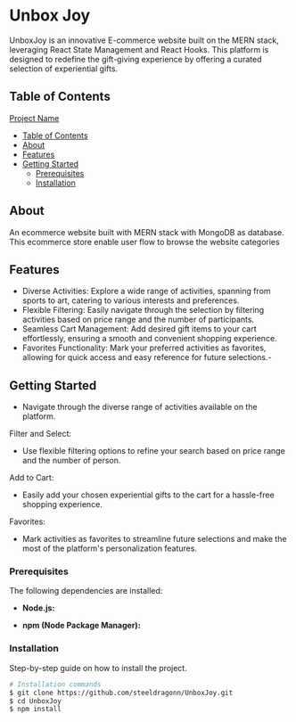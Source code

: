 # Unbox Joy

UnboxJoy is an innovative E-commerce website built on the MERN stack, leveraging React State Management and React Hooks. This platform is designed to redefine the gift-giving experience by offering a curated selection of experiential gifts.

## Table of Contents

[Project Name](#unboxjoy)
  - [Table of Contents](#table-of-contents)
  - [About](#about)
  - [Features](#features)
  - [Getting Started](#getting-started)
    - [Prerequisites](#prerequisites)
    - [Installation](#installation)

## About

An ecommerce website built with MERN stack with MongoDB as database. This ecommerce store enable user flow to browse the website categories

## Features

- Diverse Activities: Explore a wide range of activities, spanning from sports to art, catering to various interests and preferences.
- Flexible Filtering: Easily navigate through the selection by filtering activities based on price range and the number of participants.
- Seamless Cart Management: Add desired gift items to your cart effortlessly, ensuring a smooth and convenient shopping experience.
- Favorites Functionality: Mark your preferred activities as favorites, allowing for quick access and easy reference for future selections.-

## Getting Started

- Navigate through the diverse range of activities available on the platform.

Filter and Select:

- Use flexible filtering options to refine your search based on price range and the number of person.

Add to Cart:

- Easily add your chosen experiential gifts to the cart for a hassle-free shopping experience.

Favorites:

- Mark activities as favorites to streamline future selections and make the most of the platform's personalization features.

### Prerequisites

The following dependencies are installed:

- **Node.js:**

- **npm (Node Package Manager):**

### Installation

Step-by-step guide on how to install the project.

```bash
# Installation commands
$ git clone https://github.com/steeldragonn/UnboxJoy.git
$ cd UnboxJoy
$ npm install
```
